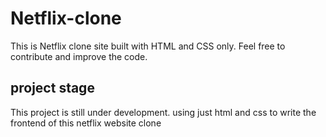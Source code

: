# Netflix-clone
This is Netflix clone site built with HTML and CSS only. Feel free to contribute and improve the code.

## project stage
This project is still under development. using just html and css to write the frontend of this netflix website clone
